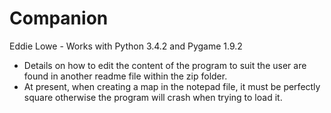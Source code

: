 # Companion
Eddie Lowe - 
Works with Python 3.4.2 and Pygame 1.9.2

- Details on how to edit the content of the program to suit the user are found in another readme file within the zip folder.
- At present, when creating a map in the notepad file, it must be perfectly square otherwise the program will crash when trying to load it.
